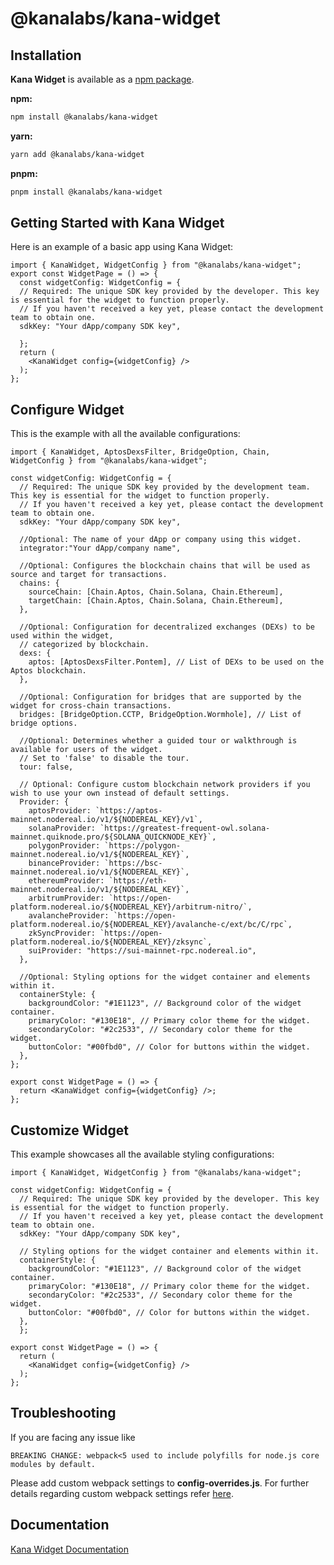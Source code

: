 # @kanalabs/kana-widget

## Installation

**Kana Widget** is available as a [npm package](https://www.npmjs.com/package/@kanalabs/kana-widget).

**npm:**

```sh
npm install @kanalabs/kana-widget
```

**yarn:**

```sh
yarn add @kanalabs/kana-widget
```

**pnpm:**

```sh
pnpm install @kanalabs/kana-widget
```

## Getting Started with Kana Widget

Here is an example of a basic app using Kana Widget:

```
import { KanaWidget, WidgetConfig } from "@kanalabs/kana-widget";
export const WidgetPage = () => {
  const widgetConfig: WidgetConfig = {
  // Required: The unique SDK key provided by the developer. This key is essential for the widget to function properly.
  // If you haven't received a key yet, please contact the development team to obtain one.
  sdkKey: "Your dApp/company SDK key",

  };
  return (
    <KanaWidget config={widgetConfig} />
  );
};
```

## Configure Widget

This is the example with all the available configurations:

```
import { KanaWidget, AptosDexsFilter, BridgeOption, Chain, WidgetConfig } from "@kanalabs/kana-widget";

const widgetConfig: WidgetConfig = {
  // Required: The unique SDK key provided by the development team. This key is essential for the widget to function properly.
  // If you haven't received a key yet, please contact the development team to obtain one.
  sdkKey: "Your dApp/company SDK key",

  //Optional: The name of your dApp or company using this widget.
  integrator:"Your dApp/company name",

  //Optional: Configures the blockchain chains that will be used as source and target for transactions.
  chains: {
    sourceChain: [Chain.Aptos, Chain.Solana, Chain.Ethereum],
    targetChain: [Chain.Aptos, Chain.Solana, Chain.Ethereum],
  },

  //Optional: Configuration for decentralized exchanges (DEXs) to be used within the widget,
  // categorized by blockchain.
  dexs: {
    aptos: [AptosDexsFilter.Pontem], // List of DEXs to be used on the Aptos blockchain.
  },

  //Optional: Configuration for bridges that are supported by the widget for cross-chain transactions.
  bridges: [BridgeOption.CCTP, BridgeOption.Wormhole], // List of bridge options.

  //Optional: Determines whether a guided tour or walkthrough is available for users of the widget.
  // Set to 'false' to disable the tour.
  tour: false,

  // Optional: Configure custom blockchain network providers if you wish to use your own instead of default settings.
  Provider: {
    aptosProvider: `https://aptos-mainnet.nodereal.io/v1/${NODEREAL_KEY}/v1`,
    solanaProvider: `https://greatest-frequent-owl.solana-mainnet.quiknode.pro/${SOLANA_QUICKNODE_KEY}`,
    polygonProvider: `https://polygon-mainnet.nodereal.io/v1/${NODEREAL_KEY}`,
    binanceProvider: `https://bsc-mainnet.nodereal.io/v1/${NODEREAL_KEY}`,
    ethereumProvider: `https://eth-mainnet.nodereal.io/v1/${NODEREAL_KEY}`,
    arbitrumProvider: `https://open-platform.nodereal.io/${NODEREAL_KEY}/arbitrum-nitro/`,
    avalancheProvider: `https://open-platform.nodereal.io/${NODEREAL_KEY}/avalanche-c/ext/bc/C/rpc`,
    zkSyncProvider: `https://open-platform.nodereal.io/${NODEREAL_KEY}/zksync`,
    suiProvider: "https://sui-mainnet-rpc.nodereal.io",
  },

  //Optional: Styling options for the widget container and elements within it.
  containerStyle: {
    backgroundColor: "#1E1123", // Background color of the widget container.
    primaryColor: "#130E18", // Primary color theme for the widget.
    secondaryColor: "#2c2533", // Secondary color theme for the widget.
    buttonColor: "#00fbd0", // Color for buttons within the widget.
  },
};

export const WidgetPage = () => {
  return <KanaWidget config={widgetConfig} />;
};
```

## Customize Widget

This example showcases all the available styling configurations:

```
import { KanaWidget, WidgetConfig } from "@kanalabs/kana-widget";

const widgetConfig: WidgetConfig = {
  // Required: The unique SDK key provided by the developer. This key is essential for the widget to function properly.
  // If you haven't received a key yet, please contact the development team to obtain one.
  sdkKey: "Your dApp/company SDK key",

  // Styling options for the widget container and elements within it.
  containerStyle: {
    backgroundColor: "#1E1123", // Background color of the widget container.
    primaryColor: "#130E18", // Primary color theme for the widget.
    secondaryColor: "#2c2533", // Secondary color theme for the widget.
    buttonColor: "#00fbd0", // Color for buttons within the widget.
  },
  };

export const WidgetPage = () => {
  return (
    <KanaWidget config={widgetConfig} />
  );
};
```

## Troubleshooting

If you are facing any issue like

```
BREAKING CHANGE: webpack<5 used to include polyfills for node.js core modules by default.
```

Please add custom webpack settings to **config-overrides.js**. For further details regarding custom webpack settings refer [here](https://www.alchemy.com/blog/how-to-polyfill-node-core-modules-in-webpack-5).

## Documentation

[Kana Widget Documentation](https://docs.kanalabs.io/integrate-kana-widget/kana-widget)
